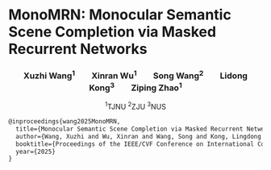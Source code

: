 # MonoMRN: Monocular Semantic Scene Completion via Masked Recurrent Networks

<h3 align="center">
Xuzhi Wang<sup>1</sup>  Xinran Wu<sup>1</sup>  Song Wang<sup>2</sup>  Lidong Kong<sup>3</sup>  Ziping Zhao<sup>1</sup>
</h3>

<p align="center">
<sup>1</sup>TJNU
<sup>2</sup>ZJU
<sup>3</sup>NUS
</p>

```markdown
@inproceedings{wang2025MonoMRN,
  title={Monocular Semantic Scene Completion via Masked Recurrent Networks},
  author={Wang, Xuzhi and Wu, Xinran and Wang, Song and Kong, Lingdong and Zhao, Ziping},
  booktitle={Proceedings of the IEEE/CVF Conference on International Conference on Computer Vision (ICCV)},
  year={2025}
}
